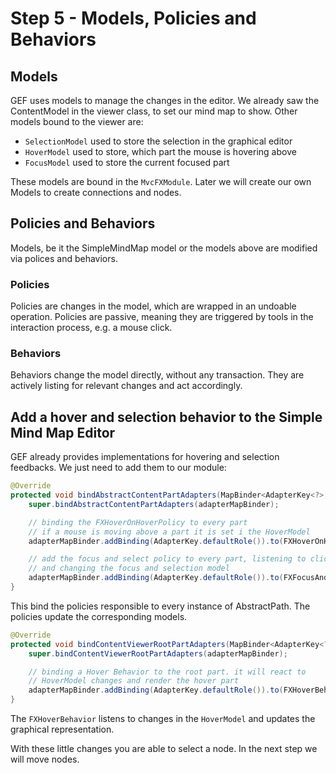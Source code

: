 # Step 5 - Models, Policies and Behaviors


## Models

GEF uses models to manage the changes in the editor. We already saw the ContentModel in the viewer class, to set our mind map to show.
Other models bound to the viewer are:

* `SelectionModel` used to store the selection in the graphical editor
* `HoverModel` used to store, which part the mouse is hovering above
* `FocusModel` used to store the current focused part

These models are bound in the `MvcFXModule`. Later we will create our own Models to create connections and nodes.



## Policies and Behaviors

Models, be it  the SimpleMindMap model or the models above are modified via polices and behaviors.

### Policies

Policies are changes in the model, which are wrapped in an undoable operation. Policies are passive, meaning they are triggered by tools in the interaction process, e.g. a mouse click.

### Behaviors

Behaviors change the model directly, without any transaction. They are actively listing for relevant changes and act accordingly.


## Add a hover and selection behavior to the Simple Mind Map Editor

GEF already provides implementations for hovering and selection feedbacks. We just need to add them to our module:

```java
@Override
protected void bindAbstractContentPartAdapters(MapBinder<AdapterKey<?>, Object> adapterMapBinder) {
	super.bindAbstractContentPartAdapters(adapterMapBinder);

	// binding the FXHoverOnHoverPolicy to every part
	// if a mouse is moving above a part it is set i the HoverModel
	adapterMapBinder.addBinding(AdapterKey.defaultRole()).to(FXHoverOnHoverPolicy.class);

	// add the focus and select policy to every part, listening to clicks
	// and changing the focus and selection model
	adapterMapBinder.addBinding(AdapterKey.defaultRole()).to(FXFocusAndSelectOnClickPolicy.class);
}
```

This bind the policies responsible to every instance of AbstractPath. The policies update the corresponding models.

```java
@Override
protected void bindContentViewerRootPartAdapters(MapBinder<AdapterKey<?>, Object> adapterMapBinder) {
	super.bindContentViewerRootPartAdapters(adapterMapBinder);

	// binding a Hover Behavior to the root part. it will react to
	// HoverModel changes and render the hover part
	adapterMapBinder.addBinding(AdapterKey.defaultRole()).to(FXHoverBehavior.class);
}
```
The `FXHoverBehavior` listens to changes in the `HoverModel` and updates the graphical representation.

With these little changes you are able to select a node. In the next step we will move nodes.
  
